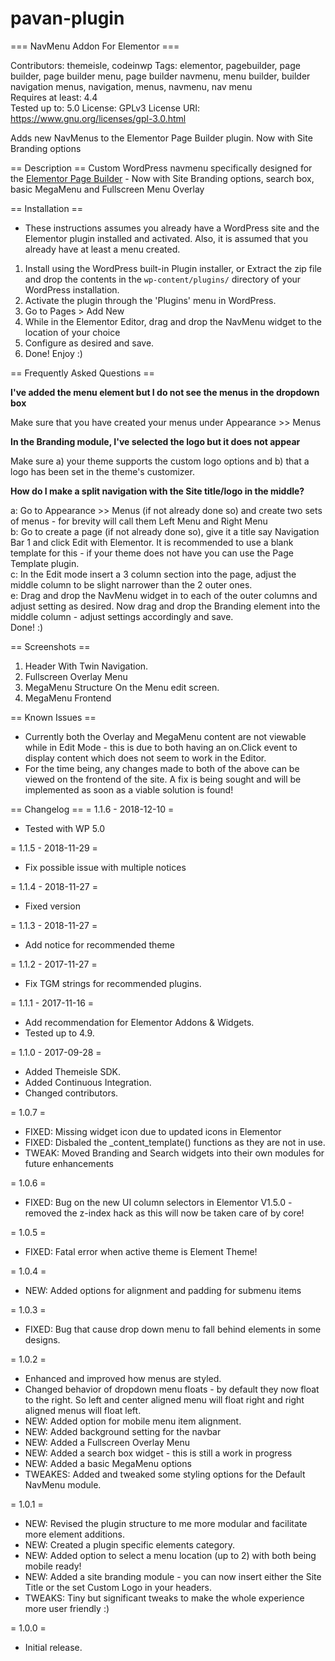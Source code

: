# pavan-plugin
=== NavMenu Addon For Elementor ===

Contributors: themeisle, codeinwp
Tags: elementor, pagebuilder, page builder, page builder menu, page builder navmenu, menu builder, builder navigation menus, navigation, menus, navmenu, nav menu  
Requires at least: 4.4  
Tested up to: 5.0
License: GPLv3
License URI: https://www.gnu.org/licenses/gpl-3.0.html   

Adds new NavMenus to the Elementor Page Builder plugin. Now with Site Branding options

== Description ==
Custom WordPress navmenu specifically designed for the [Elementor Page Builder](https://wordpress.org/plugins/elementor/) - Now with Site Branding options, search box, basic MegaMenu and Fullscreen Menu Overlay

== Installation ==
* These instructions assumes you already have a WordPress site and the Elementor plugin installed and activated. Also, it is assumed that you already have at least a menu created.

1. Install using the WordPress built-in Plugin installer, or Extract the zip file and drop the contents in the `wp-content/plugins/` directory of your WordPress installation.
2. Activate the plugin through the 'Plugins' menu in WordPress.
3. Go to Pages > Add New
4. While in the Elementor Editor, drag and drop the NavMenu widget to the location of your choice
4. Configure as desired and save.
5. Done! Enjoy :)

== Frequently Asked Questions ==

**I've added the menu element but I do not see the menus in the dropdown box**    

Make sure that you have created your menus under Appearance >> Menus

**In the Branding module, I've selected the logo but it does not appear**    

Make sure a) your theme supports the custom logo options and b) that a logo has been set in the theme's customizer.   

**How do I make a split navigation with the Site title/logo in the middle?**

a: Go to Appearance >> Menus (if not already done so) and create two sets of menus - for brevity will call them Left Menu and Right Menu   
b: Go to create a page (if not already done so), give it a title say Navigation Bar 1 and click Edit with Elementor. It is recommended to use a blank template for this - if your theme does not have you can use the Page Template plugin.   
c: In the Edit mode insert a 3 column section into the page, adjust the middle column to be slight narrower than the 2 outer ones.   
e: Drag and drop the NavMenu widget in to each of the outer columns and adjust setting as desired. Now drag and drop the Branding element into the middle column - adjust settings accordingly and save.   
Done! :)  

== Screenshots ==

1. Header With Twin Navigation.
2. Fullscreen Overlay Menu
3. MegaMenu Structure On the Menu edit screen.
4. MegaMenu Frontend

== Known Issues ==

* Currently both the Overlay and MegaMenu content are not viewable while in Edit Mode - this is due to both having an on.Click event to display content which does not seem to work in the Editor.
* For the time being, any changes made to both of the above can be viewed on the frontend of the site. A fix is being sought and will be implemented as soon as a viable solution is found!

== Changelog ==
= 1.1.6 - 2018-12-10  = 

* Tested with WP 5.0


= 1.1.5 - 2018-11-29  = 

* Fix possible issue with multiple notices


= 1.1.4 - 2018-11-27  = 

* Fixed version


= 1.1.3 - 2018-11-27  = 

* Add notice for recommended theme


= 1.1.2 - 2017-11-27  = 

* Fix TGM strings for recommended plugins.


= 1.1.1 - 2017-11-16  = 

* Add recommendation for Elementor Addons & Widgets. 
* Tested up to 4.9.


= 1.1.0 - 2017-09-28  = 

* Added Themeisle SDK.
* Added Continuous Integration.
* Changed contributors.


= 1.0.7 =
* FIXED: Missing widget icon due to updated icons in Elementor   
* FIXED: Disbaled the _content_template() functions as they are not in use.   
* TWEAK: Moved Branding and Search widgets into their own modules for future enhancements

= 1.0.6 =
* FIXED: Bug on the new UI column selectors in Elementor V1.5.0 - removed the z-index hack as this will now be taken care of by core!

= 1.0.5 =
* FIXED: Fatal error when active theme is Element Theme!

= 1.0.4 =
* NEW: Added options for alignment and padding for submenu items

= 1.0.3 =
* FIXED: Bug that cause drop down menu to fall behind elements in some designs.

= 1.0.2 =
* Enhanced and improved how menus are styled.
* Changed behavior of dropdown menu floats - by default they now float to the right. So left and center aligned menu will float right and right aligned menus will float left.
* NEW: Added option for mobile menu item alignment.
* NEW: Added background setting for the navbar
* NEW: Added a Fullscreen Overlay Menu
* NEW: Added a search box widget - this is still a work in progress
* NEW: Added a basic MegaMenu options
* TWEAKES: Added and tweaked some styling options for the Default NavMenu module.

= 1.0.1 =
* NEW: Revised the plugin structure to me more modular and facilitate more element additions.
* NEW: Created a plugin specific elements category.
* NEW: Added option to select a menu location (up to 2) with both being mobile ready!
* NEW: Added a site branding module - you can now insert either the Site Title or the set Custom Logo in your headers.
* TWEAKS: Tiny but significant tweaks to make the whole experience more user friendly :)

= 1.0.0 =
* Initial release.
